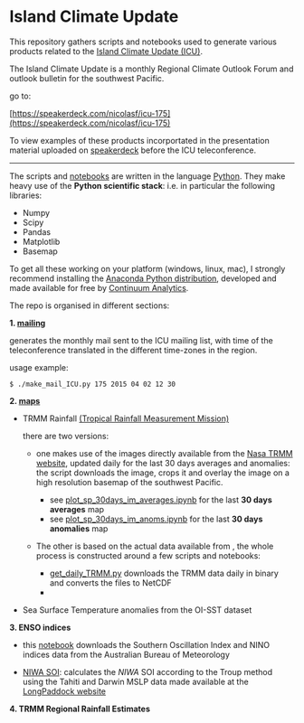 # Island Climate Update

This repository gathers scripts and notebooks used to generate various products
related to the [Island Climate Update (ICU)](http://www.niwa.co.nz/climare/icu).

The Island Climate Update is a monthly Regional Climate Outlook Forum and outlook
bulletin for the southwest Pacific.

go to:

[https://speakerdeck.com/nicolasf/icu-175](https://speakerdeck.com/nicolasf/icu-175)

To view examples of these products incorportated in the presentation material uploaded
on [speakerdeck](https://speakerdeck.com/) before the ICU teleconference.

<hr size=5>

The scripts and [notebooks]() are written in the language [Python](). They make
heavy use of the **Python scientific stack**: i.e. in particular the following libraries:

+ Numpy
+ Scipy
+ Pandas
+ Matplotlib
+ Basemap

To get all these working on your platform (windows, linux, mac), I strongly recommend installing the [Anaconda Python distribution](https://store.continuum.io/cshop/anaconda/), developed and made available for free by [Continuum Analytics](http://continuum.io/).  

The repo is organised in different sections:

**1. [mailing]()**

  generates the monthly mail sent to the ICU mailing list, with time of the teleconference
  translated in the different time-zones in the region.

  usage example:

  ```
  $ ./make_mail_ICU.py 175 2015 04 02 12 30
  ```

**2. [maps]()**

  + TRMM Rainfall [(Tropical Rainfall Measurement Mission)](https://climatedataguide.ucar.edu/climate-data/trmm-tropical-rainfall-measuring-mission)

    there are two versions:

    + one makes use of the images directly available from the [Nasa TRMM website](http://trmm.gsfc.nasa.gov), updated daily for the last 30 days averages and anomalies: the script downloads the image, crops it and
    overlay the image on a high resolution basemap of the southwest Pacific.

      + see [plot_sp_30days_im_averages.ipynb](http://nbviewer.ipython.org/github/nicolasfauchereau/ICU/blob/master/maps/TRMM/plot_sp_30days_im_averages.ipynb) for the last **30 days averages** map
      + see [plot_sp_30days_im_anoms.ipynb](http://nbviewer.ipython.org/github/nicolasfauchereau/ICU/blob/master/maps/TRMM/plot_sp_30days_im_anoms.ipynb) for the last **30 days anomalies** map


    + The other is based on the actual data available from [](), the whole process is
    constructed around a few scripts and notebooks:

      + [get_daily_TRMM.py]() downloads the TRMM data daily in binary and converts the files
      to NetCDF
      + []()

  + Sea Surface Temperature anomalies from the OI-SST dataset


**3. ENSO indices**

  + this [notebook]() downloads the Southern Oscillation Index and NINO indices data from the Australian Bureau of Meteorology

  + [NIWA SOI](): calculates the *NIWA* SOI according to the Troup method using the Tahiti and Darwin MSLP data made available at the [LongPaddock website]()

**4. TRMM Regional Rainfall Estimates**
